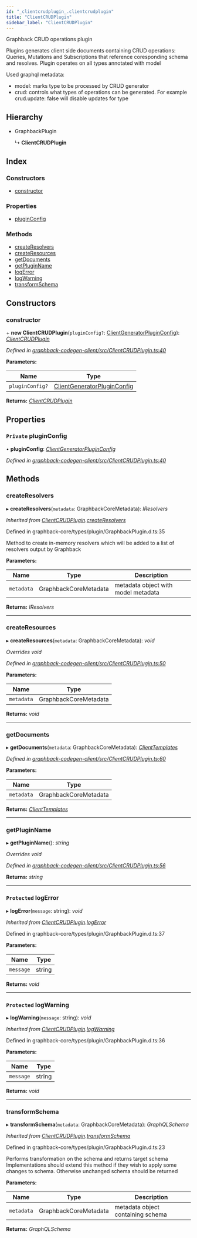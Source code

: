 ```yaml
---
id: "_clientcrudplugin_.clientcrudplugin"
title: "ClientCRUDPlugin"
sidebar_label: "ClientCRUDPlugin"
---
```


Graphback CRUD operations plugin

Plugins generates client side documents containing CRUD operations:
Queries, Mutations and Subscriptions that reference coresponding schema and resolves.
Plugin operates on all types annotated with model

Used graphql metadata:

- model: marks type to be processed by CRUD generator
- crud: controls what types of operations can be generated.
For example crud.update: false will disable updates for type

## Hierarchy

* GraphbackPlugin

  ↳ **ClientCRUDPlugin**

## Index

### Constructors

* [constructor](_clientcrudplugin_.clientcrudplugin.md#constructor)

### Properties

* [pluginConfig](_clientcrudplugin_.clientcrudplugin.md#private-pluginconfig)

### Methods

* [createResolvers](_clientcrudplugin_.clientcrudplugin.md#createresolvers)
* [createResources](_clientcrudplugin_.clientcrudplugin.md#createresources)
* [getDocuments](_clientcrudplugin_.clientcrudplugin.md#getdocuments)
* [getPluginName](_clientcrudplugin_.clientcrudplugin.md#getpluginname)
* [logError](_clientcrudplugin_.clientcrudplugin.md#protected-logerror)
* [logWarning](_clientcrudplugin_.clientcrudplugin.md#protected-logwarning)
* [transformSchema](_clientcrudplugin_.clientcrudplugin.md#transformschema)

## Constructors

###  constructor

\+ **new ClientCRUDPlugin**(`pluginConfig?`: [ClientGeneratorPluginConfig](../interfaces/_clientcrudplugin_.clientgeneratorpluginconfig.md)): *[ClientCRUDPlugin](_clientcrudplugin_.clientcrudplugin.md)*

*Defined in [graphback-codegen-client/src/ClientCRUDPlugin.ts:40](https://github.com/aerogear/graphback/blob/63664df15/packages/graphback-codegen-client/src/ClientCRUDPlugin.ts#L40)*

**Parameters:**

Name | Type |
------ | ------ |
`pluginConfig?` | [ClientGeneratorPluginConfig](../interfaces/_clientcrudplugin_.clientgeneratorpluginconfig.md) |

**Returns:** *[ClientCRUDPlugin](_clientcrudplugin_.clientcrudplugin.md)*

## Properties

### `Private` pluginConfig

• **pluginConfig**: *[ClientGeneratorPluginConfig](../interfaces/_clientcrudplugin_.clientgeneratorpluginconfig.md)*

*Defined in [graphback-codegen-client/src/ClientCRUDPlugin.ts:40](https://github.com/aerogear/graphback/blob/63664df15/packages/graphback-codegen-client/src/ClientCRUDPlugin.ts#L40)*

## Methods

###  createResolvers

▸ **createResolvers**(`metadata`: GraphbackCoreMetadata): *IResolvers*

*Inherited from [ClientCRUDPlugin](_clientcrudplugin_.clientcrudplugin.md).[createResolvers](_clientcrudplugin_.clientcrudplugin.md#createresolvers)*

Defined in graphback-core/types/plugin/GraphbackPlugin.d.ts:35

Method to create in-memory resolvers which will be
added to a list of resolvers output by Graphback

**Parameters:**

Name | Type | Description |
------ | ------ | ------ |
`metadata` | GraphbackCoreMetadata | metadata object with model metadata  |

**Returns:** *IResolvers*

___

###  createResources

▸ **createResources**(`metadata`: GraphbackCoreMetadata): *void*

*Overrides void*

*Defined in [graphback-codegen-client/src/ClientCRUDPlugin.ts:50](https://github.com/aerogear/graphback/blob/63664df15/packages/graphback-codegen-client/src/ClientCRUDPlugin.ts#L50)*

**Parameters:**

Name | Type |
------ | ------ |
`metadata` | GraphbackCoreMetadata |

**Returns:** *void*

___

###  getDocuments

▸ **getDocuments**(`metadata`: GraphbackCoreMetadata): *[ClientTemplates](../interfaces/_templates_clienttemplates_.clienttemplates.md)*

*Defined in [graphback-codegen-client/src/ClientCRUDPlugin.ts:60](https://github.com/aerogear/graphback/blob/63664df15/packages/graphback-codegen-client/src/ClientCRUDPlugin.ts#L60)*

**Parameters:**

Name | Type |
------ | ------ |
`metadata` | GraphbackCoreMetadata |

**Returns:** *[ClientTemplates](../interfaces/_templates_clienttemplates_.clienttemplates.md)*

___

###  getPluginName

▸ **getPluginName**(): *string*

*Overrides void*

*Defined in [graphback-codegen-client/src/ClientCRUDPlugin.ts:56](https://github.com/aerogear/graphback/blob/63664df15/packages/graphback-codegen-client/src/ClientCRUDPlugin.ts#L56)*

**Returns:** *string*

___

### `Protected` logError

▸ **logError**(`message`: string): *void*

*Inherited from [ClientCRUDPlugin](_clientcrudplugin_.clientcrudplugin.md).[logError](_clientcrudplugin_.clientcrudplugin.md#protected-logerror)*

Defined in graphback-core/types/plugin/GraphbackPlugin.d.ts:37

**Parameters:**

Name | Type |
------ | ------ |
`message` | string |

**Returns:** *void*

___

### `Protected` logWarning

▸ **logWarning**(`message`: string): *void*

*Inherited from [ClientCRUDPlugin](_clientcrudplugin_.clientcrudplugin.md).[logWarning](_clientcrudplugin_.clientcrudplugin.md#protected-logwarning)*

Defined in graphback-core/types/plugin/GraphbackPlugin.d.ts:36

**Parameters:**

Name | Type |
------ | ------ |
`message` | string |

**Returns:** *void*

___

###  transformSchema

▸ **transformSchema**(`metadata`: GraphbackCoreMetadata): *GraphQLSchema*

*Inherited from [ClientCRUDPlugin](_clientcrudplugin_.clientcrudplugin.md).[transformSchema](_clientcrudplugin_.clientcrudplugin.md#transformschema)*

Defined in graphback-core/types/plugin/GraphbackPlugin.d.ts:23

Performs transformation on the schema and returns target schema
Implementations should extend this method if they wish to apply some changes
to schema. Otherwise unchanged schema should be returned

**Parameters:**

Name | Type | Description |
------ | ------ | ------ |
`metadata` | GraphbackCoreMetadata | metadata object containing schema  |

**Returns:** *GraphQLSchema*
